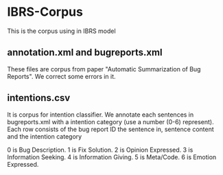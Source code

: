 # IBRS-Corpus

This is the corpus using in IBRS model

## annotation.xml and bugreports.xml 
  These files are corpus from paper "Automatic Summarization of Bug Reports". We correct some errors in it.
## intentions.csv 
  It is corpus for intention classifier. We annotate each sentences in bugreports.xml with a  intention category 
  (use a number (0-6) represent). Each row consists of the bug report ID the sentence in, sentence content and the intention category
  
  0 is Bug Description. 1 is Fix Solution. 2 is Opinion Expressed. 3 is Information Seeking. 4 is Information Giving. 5 is Meta/Code. 6 is Emotion Expressed.
